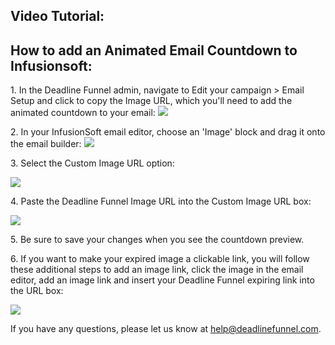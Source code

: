 ##  Video Tutorial:

## How to add an Animated Email Countdown to Infusionsoft:

1\. In the Deadline Funnel admin, navigate to Edit your campaign > Email Setup and click to copy the Image URL, which you'll need to add the animated countdown to your email: 
![](https://s3.amazonaws.com/helpscout.net/docs/assets/53974d6ce4b0c76107b109d1/images/5a95ec172c7d3a7549512a9d/file-jgFuUd4pTW.png)

2\. In your InfusionSoft email editor, choose an 'Image' block and drag it onto the email builder: 
![](https://s3.amazonaws.com/helpscout.net/docs/assets/53974d6ce4b0c76107b109d1/images/581caeb1c697914aa837fcd3/file-qHICknZIZG.png)

3\. Select the Custom Image URL option: 

![](https://s3.amazonaws.com/helpscout.net/docs/assets/53974d6ce4b0c76107b109d1/images/581caf27c697914aa837fcd7/file-JhKWxANGJo.png)

4\. Paste the Deadline Funnel Image URL into the Custom Image URL box: 

![](https://s3.amazonaws.com/helpscout.net/docs/assets/53974d6ce4b0c76107b109d1/images/581caf6bc697914aa837fcd9/file-7qLvP4ap4P.png)

5\. Be sure to save your changes when you see the countdown preview. 

6\. If you want to make your expired image a clickable link, you will follow these additional steps to add an image link, click the image in the email editor, add an image link and insert your Deadline Funnel expiring link into the URL box: 

![](https://s3.amazonaws.com/helpscout.net/docs/assets/53974d6ce4b0c76107b109d1/images/59a72cb7042863033a1c6e0a/file-XoHZO6WEgL.gif)

If you have any questions, please let us know at
[help@deadlinefunnel.com](mailto:mailto:help@deadlinefunnel.com).

